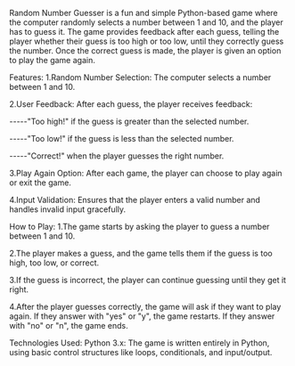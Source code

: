 Random Number Guesser is a fun and simple Python-based game where the computer randomly selects a number between 1 and 10, and the player has to guess it. The game provides feedback after each guess, telling the player whether their guess is too high or too low, until they correctly guess the number. Once the correct guess is made, the player is given an option to play the game again.


Features:
1.Random Number Selection: The computer selects a number between 1 and 10.

2.User Feedback: After each guess, the player receives feedback:

  -----"Too high!" if the guess is greater than the selected number.

  -----"Too low!" if the guess is less than the selected number.

  -----"Correct!" when the player guesses the right number.

3.Play Again Option: After each game, the player can choose to play again or exit the game.

4.Input Validation: Ensures that the player enters a valid number and handles invalid input gracefully.



How to Play:
1.The game starts by asking the player to guess a number between 1 and 10.

2.The player makes a guess, and the game tells them if the guess is too high, too low, or correct.

3.If the guess is incorrect, the player can continue guessing until they get it right.

4.After the player guesses correctly, the game will ask if they want to play again. If they answer with "yes" or "y", the game restarts. If they answer with "no" or "n", the game ends.



Technologies Used:
Python 3.x: The game is written entirely in Python, using basic control structures like loops, conditionals, and input/output.
